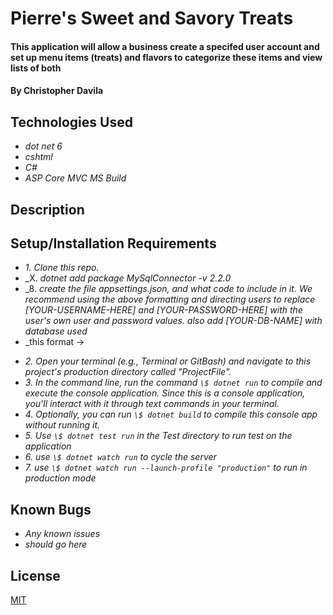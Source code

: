 # Pierre's Sweet and Savory Treats

#### This application will allow a business create a specifed user account and set up menu items (treats) and flavors to categorize these items and view lists of both

#### By Christopher Davila

## Technologies Used

* _dot net 6_
* _cshtml_
* _C#_
* _ASP Core MVC_
_MS Build_


## Description

## Setup/Installation Requirements

<!-- Going forward, don't forget to include setup instructions in your README for an appsettings.json with a database connection string. -->

* _1. Clone this repo._
* _X. _dotnet add package MySqlConnector -v 2.2.0_
* _8. _create the file appsettings.json, and what code to include in it. We recommend using the above formatting and directing users to replace [YOUR-USERNAME-HERE] and [YOUR-PASSWORD-HERE] with the user's own user and password values. also add [YOUR-DB-NAME] with database used_
* _this format -> 
<!-- {
  "ConnectionStrings": {
    "DefaultConnection": "Server=localhost;Port=3306;database=[YOUR-DB-NAME];uid=[YOUR-USER-HERE];pwd=[YOUR-PASSWORD-HERE];"
  }
} -->
* _2. Open your terminal (e.g., Terminal or GitBash) and navigate to this project's production directory called "ProjectFile"._
* _3. In the command line, run the command `\$ dotnet run` to compile and execute the console application. Since this is a console application, you'll interact with it through text commands in your terminal._
* _4. Optionally, you can run `\$ dotnet build` to compile this console app without running it._
* _5. Use `\$ dotnet test run` in the Test directory to run test on the application_
* _6. use `\$ dotnet watch run` to cycle the server_
* _7. use `\$ dotnet watch run --launch-profile "production"` to run in production mode_


## Known Bugs

* _Any known issues_
* _should go here_

## License
[MIT](https://yourlicesnepage)
